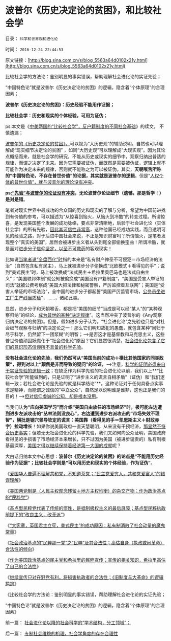 # 波普尔《历史决定论的贫困》，和比较社会学

目录： `科学和世界观和进化论` 

时间： `2016-12-24 22:44:53` 

原文链接：[http://blog.sina.com.cn/s/blog_5563a64d0102x21y.html](http://blog.sina.com.cn/s/blog_5563a64d0102x21y.html)

比较社会学的方法论：鉴别明显的事实错误，帮助理解社会进化论的实证先验；

“中国特色论”就是波普尔《历史决定论的贫困》的逻辑，隐含着“个体原理”的合理因素；

**波普尔《历史决定论的贫困》：历史经验不能用作证据；**

**比较社会学：历史和现实的个体经验，可用为证伪**；

ps:本文是《[中美两国的“比较社会学”，反户籍制度的不同社会基础](../../../2016/12/12/美国州权的均衡，对人民主权的抑制.md)》的续文，
不慎遗漏；

[波普尔的《历史决定论的贫困》，](../../../2013/7/2/马克思主义两个要害的逻辑漏洞及波普尔证伪.md)可以视为“大历史观”的辅助说明。自然也可以理解成“现实细节决定论的贫困”
，如同“大历史观”可以理解成“大现实观”。因为其论点概括而来，就是社会学的研究，不能从历史或现实的细节中，观察归纳出普适的规律，而谓之决定了未来。因为它需要被证伪，而既然是需要被伪证，逻辑上就不可能作为决定未来的规律，否则就不能称之为可以被证伪。其实，**天朝喉舌所称的“中国特色论，不存在普世价值”的论据，其实就是波普尔的逻辑**。但是“[人权个体的普世价值”，就与波普尔的理论没有冲突](../../../2014/10/7/拒绝科学逻辑的任何人的任何信仰，都有邪教化的本能.md)。

**ps[:“先验”与波普尔的论证没有冲突](../../../2015/12/9/科学规律“对历史的决定论”是客观存在的，兼谈波普尔的不足；.md)，无论波普尔论证细节（遗憾，那是哲学！）是对是错**。

笔者对现实世界中最成功的合众国的历史和现实的了解与分析，希望为中国前进找到有价值的参考，可以描述为“从惊喜到恼火，从恼火到冷酷”的转变过程。所谓惊喜，是发现美国整个发展的成功脉络，要点非常清晰地，后验于社会进化论（实体社会学）的所有先验，[因此其可信性非常高](../../../2013/12/22/所有人都是“先验而后验”的智力模式,先验不是真理的代名词.md)，这种他国已经成功实践，而且透明可见的经验之路，对于后进中国社会来说，不正是知识财富吗？所谓恼火，是笔者发现整个“真实的美国”，居然会被进步主义者从头到尾全部偷换歪曲！所谓冷酷，就是面对[进步分子信仰坚定，以至不可救药](../../../2013/3/23/信仰越坚定，越是无可救药；.md)的客观现实！

比如说[当笔者说“全盘西化”时](../../../2013/4/3/中国是西方文化最狂热的取经人，五次灾难性的全盘西化.md)指的本来是“私有财产神圣不可侵犯＝市场经济的法治”（自然包含私有民主），马上就被进步分子偷换成“北欧模式＋看得见的手”；说到“美式民主”时，马上被改换成“法式民主＋希拉里奥巴马也是法式自由主义”；“美国联邦体制”就公知被偷换成“美国没有户籍制度”，“美国是受害人举证的司法”就被公费考察成“美国大把法律和秘密警察，严厉监控着互联网”；美国是“受害人举证的市场法治”，全中国的进步分子都起誓“美国严厉监管市场，[公务员坐进工厂生产线当质检](../../../2012/5/6/真实细节的乌托邦，现实污点的放大镜；.md)”，……，诸如此类。

显然，进步分子和天朝喉舌，都是把“美国的细节”当成是可以经“某人”的“某种观察归纳”的结论，[成为普世的某种“决定规律](../../../2010/4/20/宗教的萌芽；和宗教萌芽的路径、方法、手段！.md)”。这当然冲突了波普尔的《Any观察归纳决定论的贫困》。但是，假如进步分子认为，“社会进化论”之先验也只是“对社会细节观察与归纳”的决定论之一！那么它们明知故犯的愚蠢，就包含某种“同归于尽于科学，仍然留下一团浆糊”的明智；——>是否这才是基督教和马克思主义，这些普世价值顽固妖魔化于“社会进化论”原因？它们显然很清楚，[社会进化论包含了它们的意识形态信仰所不具备的科学先验](../../../2016/1/10/建立对全人类社会历史的统一解读.md)。

**没有社会进化论的先验，我们仍然可从“美国当前的成功＋横比其他国家的同类政策”，得到对以上“颠倒是非而导致的疑问”的论证**，——>注意，[科学的证明必须来自于实证先验的逻辑一致](../../../2016/10/9/伪科学“能知过去未来”，科学能知（过去未来的）限制，.md)；在缺乏作为科学先验的社会进化论以前，我们以上**“比较社会学”所能做到的，只是证明了“进步主义的谎言自相矛盾”（证伪）和“我们逻辑一致；若社会进化论是先验的就是科学结论”**。这种论证对于任何具备点实事求是精神，而能谓之诚信的“中立公众”，自然足以说明谁是谁非，这也正是我们的目的！——>[但对信仰虔诚的公知，却是根本没用](../../../2013/3/23/信仰越坚定，越是无可救药；.md)。

当我们认**为“应向美国学习”而介绍“美国自由放任的市场经济”时，极可能左边遭到进步左派攻击的“丛林法则没良心”，右边遭到进步右派攻击的“市场失效不理智”，横批是钢穴领导钦定的谎言：美国靠（看得见的手＝凯恩斯主义＋财政赤字）拉动增长**！如果你说美国政府一直天慧聪明，从来没有干预经济，[那显然不符合历史事实](../../../2009/12/26/“看得见的手”催化了大萧条.md)；但若无无社会进化论的科学先验，我们又如何向公众证明，美国政府看得见的手损害了市场经济本来增长，只不过因为美国（被进步谴责的）私有制根基最深厚，[美国才得以继续保持着经济第一大国的成就](../../../2008/7/19/美国战无不胜的强大，纯属狗屎运.md)呢？

大白话归纳本文中心思想：**波普尔《历史决定论的贫困》的论点是“不能用历史经验作为证据”；比较社会学则是“可以用历史和现实的个体经验，作为证伪”**。

《[爱国华人普遍不理解共和党，不知道茶党；“民主党爱穷人，共和党爱富人”的错误理解](../../../2016/12/14/共和党“小政府，少干预”的保守主义倾向的政治来源；.md)》

《[美国两党制是（人民主权观念残留＋地方主权均衡）的杂交产物；作为政治基点的“民粹党”](../../../2016/12/15/美国两党制是杂交产物，作为政治基点的“民粹党”.md)》

《[基点型民粹党代表了传统的惯性，是抵制极权主义的最后屏障；基点型民粹执政前提下的“改良主义，改革派”](../../../2016/12/16/任何政制中都有扎根于化石正能量的“基点型民粹党”；.md)》

《[“大宪章，英国君主立宪，美式民主”的成功原因：私有制消散了社会动量的魔鬼常量](../../../2016/12/17/“大宪章，英国君主立宪，美式民主”的成功原因.md)》

《[社会政治基点的“民粹那一党”之“民粹”及其合法性；高估自身（执政或闹革命）合法性的倾向](../../../2016/12/19/社会政治基点的“民粹”，及其合法性的自我高估.md)》

《[作为美国政治基点的民主党和希拉里的民粹宣传；宣传的相关知识，希拉里高估了自已的合法性](../../../2016/12/21/作为美国政治基点的民主党，和希拉里的民粹宣传；.md)》

《[继续宣传只对在野党有利，将损害执政者的合法性；《旧制度与大革命》的逻辑尴尬](../../../2016/12/22/“民粹的政治家不诚实的恶习”，宣传只对在野党有利.md)》

《比较社会学的方法论：鉴别明显的事实错误，帮助理解社会进化论的实证先验；

“中国特色论”就是波普尔《历史决定论的贫困》的逻辑，隐含着“个体原理”的合理因素》

前一篇： [社会进化论以降的社会科学的“学术结构，分工领域”；](../../../2017/1/5/社会进化论以降的社会科学的“学术结构，分工领域”；.md)

后一篇： [专制社会维稳的机理，社会学角度的存在合理性](../../../2016/11/23/专制社会维稳的机理，社会学角度的存在合理性.md)

